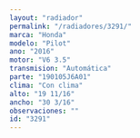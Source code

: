```yaml
---
layout: "radiador"
permalink: "/radiadores/3291/"
marca: "Honda"
modelo: "Pilot"
ano: "2016"
motor: "V6 3.5"
transmision: "Automática"
parte: "190105J6A01"
clima: "Con clima"
alto: "19 11/16"
ancho: "30 3/16"
observaciones: ""
id: "3291"
---
```



